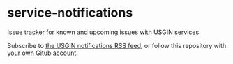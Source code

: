 service-notifications
=====================

Issue tracker for known and upcoming issues with USGIN services

Subscribe to [the USGIN notifications RSS feed](https://github.com/usgin-notifications.private.atom?token=c3a1f685155747ed478624fa761a4b7e), or follow this repository with [your own Gitub account](https://help.github.com/articles/signing-up-for-a-new-github-account).
